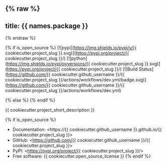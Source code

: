 {% raw %}
---
title: {{ names.package }}
---
{% endraw %}

{% if is_open_source %}
[![pypi](https://img.shields.io/pypi/v/{{ cookiecutter.project_slug }}.svg)](https://pypi.org/project/{{ cookiecutter.project_slug }}/)
[![python](https://img.shields.io/pypi/pyversions/{{ cookiecutter.project_slug }}.svg)](https://pypi.org/project/{{ cookiecutter.project_slug }}/)
[![Build Status](https://github.com/{{ cookiecutter.github_username }}/{{ cookiecutter.project_slug }}/actions/workflows/dev.yml/badge.svg)](https://github.com/{{ cookiecutter.github_username }}/{{ cookiecutter.project_slug }}/actions/workflows/dev.yml)

{% else %}
{% endif %}

{{ cookiecutter.project_short_description }}

{% if is_open_source %}

- Documentation: <https://{{ cookiecutter.github_username }}.github.io/{{ cookiecutter.project_slug }}>
- GitHub: <https://github.com/{{ cookiecutter.github_username }}/{{ cookiecutter.project_slug }}>
- PyPI: <https://pypi.org/project/{{ cookiecutter.project_slug }}/>
- Free software: {{ cookiecutter.open_source_license }}
  {% endif %}
